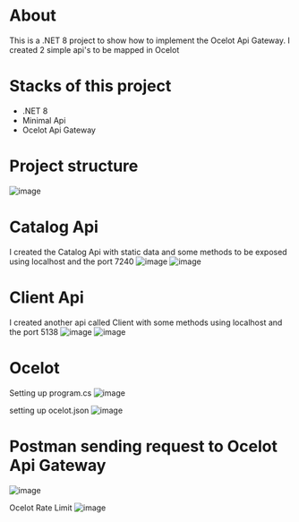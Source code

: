 # About
This is a .NET 8 project to show how to implement the Ocelot Api Gateway.
I created 2 simple api's to be mapped in Ocelot

# Stacks of this project
- .NET 8
- Minimal Api
- Ocelot Api Gateway

# Project structure
![image](https://github.com/user-attachments/assets/8f0691e4-203f-4344-874f-13769ff92426)

# Catalog Api
I created the Catalog Api with static data and some methods to be exposed using localhost and the port 7240
![image](https://github.com/user-attachments/assets/f1793d8f-eb60-4a9e-b01b-671dcaf61f6a)
![image](https://github.com/user-attachments/assets/5c6b8330-d96b-448a-a1b5-5685a14d8580)

# Client Api
I created another api called Client with some methods using localhost and the port 5138
![image](https://github.com/user-attachments/assets/8696bd4e-0478-43ee-becc-f83e5a822763)
![image](https://github.com/user-attachments/assets/5286090e-ee4d-40de-a573-1424c3c3d5aa)

# Ocelot
Setting up program.cs
![image](https://github.com/user-attachments/assets/d4dab176-4789-4145-9f13-5a0a3f2c32bb)

setting up ocelot.json
![image](https://github.com/user-attachments/assets/f8394550-0e92-4e6a-92be-10484919b5b7)

# Postman sending request to Ocelot Api Gateway
![image](https://github.com/user-attachments/assets/aad40bd6-33be-480d-89d9-613385993494)

Ocelot Rate Limit
![image](https://github.com/user-attachments/assets/97f02cb1-df70-4e4b-b05b-76ff16a029ce)

